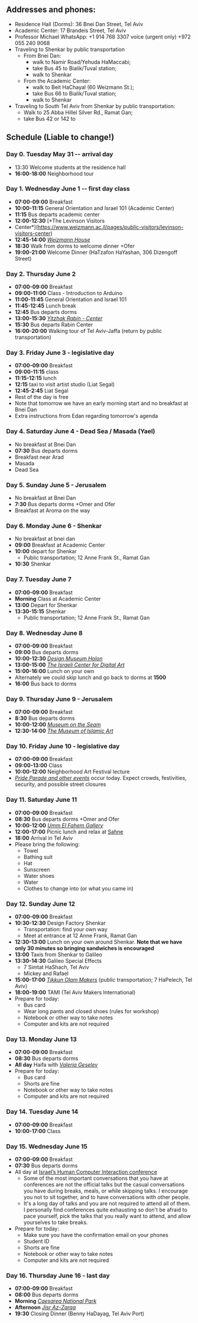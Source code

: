 ## Addresses and phones:
- Residence Hall (Dorms): 36 Bnei Dan Street, Tel Aviv
- Academic Center: 17 Brandeis Street, Tel Aviv
- Professor Michael WhatsApp: +1 914 768 3307 voice (urgent only) +972 055
240 9068
- Traveling to Shenkar by public transportation
	- From Bnei Dan: 
		- walk to Namir Road/Yehuda HaMaccabi; 
		- take Bus 45 to Bialik/Tuval station; 
		- walk to Shenkar
	- From the Academic Center: 
		- walk to Beit HaChayal (60 Weizmann St.); 
		- take Bus 66 to Bialik/Tuval station; 
		- walk to Shenkar
- Traveling to South Tel Aviv from Shenkar by public transportation:
	- Walk to 25 Abba Hillel Silver Rd., Ramat Gan; 
	- take Bus 42 or 142 to

## Schedule (**Liable to change!**)

### Day 0. Tuesday May 31 -- arrival day
- 13:30 Welcome students at the residence hall
- **16:00-18:00**  Neighborhood tour

### Day 1. Wednesday June 1 -- first day class
- **07:00-09:00** Breakfast 
- **10:00-11:15** General Orientation and Israel 101 (Academic Center)
- **11:15** Bus departs academic center
- **12:00-12:30** [*The Levinson Visitors
- Center*](https://www.weizmann.ac.il/pages/public-visitors/levinson-visitors-center)
- **12:45-14:00** [*Weizmann
House*](https://www.weizmann.ac.il/vs/on-campus/weizmann-house)
- **18:30** Walk from dorms to welcome dinner +Ofer
- **19:00-21:00** Welcome Dinner (HaTzafon HaYashan, 306 Dizengoff Street)

### Day 2. Thursday June 2
- **07:00-09:00** Breakfast
- **09:00-11:00** Class - Introduction to Arduino
- **11:00-11:45** General Orientation and Israel 101
- **11:45-12:45** Lunch break
- **12:45** Bus departs dorms
- **13:00-15:30** [*Yitzhak Rabin - Center*](http://www.rabincenter.org.il/Web/En/Museum/About/Default.aspx)
- **15:30** Bus departs Rabin Center 
- **16:00-20:00** Walking tour of Tel Aviv-Jaffa (return by public
transportation)

### Day 3. Friday June 3 - legislative day
- **07:00-09:00** Breakfast
- **09:00-11:15** class
- **11:15-12:15** lunch
- **12:15** taxi to visit artist studio (Liat Segal)
- **12:45-2:45** Liat Segal
- Rest of the day is free
- Note that tomorrow we have an early morning start and no breakfast at Bnei Dan
- Extra instructions from Edan regarding tomorrow's agenda

### Day 4. Saturday June 4 - Dead Sea / Masada (Yael)
- No breakfast at Bnei Dan 
- **07:30** Bus departs dorms 
- Breakfast near Arad
- Masada
- Dead Sea

### Day 5. Sunday June 5 - Jerusalem 
- No breakfast at Bnei Dan
- **7:30** Bus departs dorms +Omer and Ofer
- Breakfast at Aroma on the way

### Day 6. Monday June 6 - Shenkar 
- No breakfast at bnei dan
- **09:00** Breakfast at Academic Center
- **10:00** depart for Shenkar
	- Public transportation; 12 Anne Frank St., Ramat Gan
- **10:30** Shenkar

### Day 7. Tuesday June 7
- **07:00-09:00** Breakfast
- **Morning** Class at Academic Center
- **13:00** Depart for Shenkar
- **13:30-15:15** Shenkar
	- Public transportation; 12 Anne Frank St., Ramat Gan

### Day 8. Wednesday June 8
- **07:00-09:00**  Breakfast
- **09:00** Bus departs dorms
- **10:00-12:30** [*Design Museum Holon*](https://www.dmh.org.il/en/)
- **13:00-15:00** [*The Israeli Center for Digital
Art*](http://www.digitalartlab.org.il/)
- **15:00-16:00** Lunch on your own 
- Alternately we could skip lunch and go back to dorms at **1500**
- **16:00** Bus back to dorms

### Day 9. Thursday June 9 - Jerusalem
- **07:00-09:00** Breakfast
- **8:30** Bus departs dorms 
- **10:00-12:00** [*Museum on the Seam*](https://www.mots.org.il/)
- **12:30-14:00** [*The Museum of Islamic Art*](https://www.islamicart.co.il/)

### Day 10. Friday June 10 - legislative day
- **07:00-09:00** Breakfast
- **09:00-13:00** Class
- **10:00-12:00** Neighborhood Art Festival lecture
- [*Pride Parade and other events*](https://www.touristisrael.com/tel-aviv-gay-pride-parade/3809/)
occur today. Expect crowds, festivities, security, and possible street
closures

### Day 11. Saturday June 11 
- **07:00-09:00** Breakfast
- **08:30** Bus departs dorms +Omer and Ofer
- **10:00-12:00** [*Umm El Fahem Gallery*](https://www.ummelfahemgallery.com/)
- **12:00-17:00** Picnic lunch and relax at
	[Sahne](https://en.parks.org.il/reserve-park/gan-hashlosha-sahne-national-park/)
- **18:00**			Arrival in Tel Aviv
- Please bring the following:
	- Towel
	- Bathing suit
	- Hat
	- Sunscreen
	- Water shoes
	- Water
	- Clothes to change into (or what you came in)

### Day 12. Sunday June 12
- **07:00-09:00** Breakfast
- **10:30-12:30** Design Factory Shenkar 
	- Transportation: find your own way
	- Meet at entrance at 12 Anne Frank, Ramat Gan
- **12:30-13:00** Lunch on your own around Shenkar. 
	**Note that we have only 30 minutes so bringing sandwiches is encouraged**
- **13:00** Taxis from Shenkar to Galileo
- **13:30-14:30** Galileo Special Effects
	- 7 Simtat HaShach, Tel Aviv
	- Mickey and Rafael
- **15:00-17:00** [*Tikkun Olam Makers*](https://tomglobal.org/) (public transportation; 7 HaPelech, Tel Aviv)
- **18:00-19:00** TAMI (Tel Aviv Makers International)
- Prepare for today:
	- Bus card
	- Wear long pants and closed shoes (rules for workshop)
	- Notebook or other way to take notes
	- Computer and kits are not required

### Day 13. Monday June 13
- **07:00-09:00** Breakfast
- **08:30** Bus departs dorms 
- **All day** Haifa with [*Valeria Geselev*](https://www.yallashoola.com/val)
- Prepare for today:
	- Bus card
	- Shorts are fine
	- Notebook or other way to take notes
	- Computer and kits are not required

### Day 14. Tuesday June 14
- **07:00-09:00** Breakfast
- **10:00-17:00** Class

### Day 15. Wednesday June 15
- **07:00-09:00** Breakfast
- **07:30** Bus departs dorms 
- All day at [Israel’s Human Computer Interaction conference](https://www.israhci.org/)
	- Some of the most important conversations that you have at conferences
		are not the official talks but the casual conversations you have during
		breaks, meals, or while skipping talks. I encourage you not to sit
		together, and to have conversations with other people.
	- It's a long day of talks and you are not required to attend all of them. I
		personally find conferences quite exhausting so don't be afraid to pace
		yourself, pick the talks that you really want to attend, and allow
		yourselves to take breaks.
- Prepare for today:
	- Make sure you have the confirmation email on your phones
	- Student ID
	- Shorts are fine
	- Notebook or other way to take notes
	- Computer and kits are not required


### Day 16. Thursday June 16 - last day
- **07:00-09:00** Breakfast
- **08:00** Bus departs dorms 
- **Morning** [*Caesarea National Park*](https://en.parks.org.il/reserve-park/caesarea-national-park/)
- **Afternoon** [*Jisr Az-Zarqa*](https://en.wikipedia.org/wiki/Jisr_az-Zarqa) 
- **19:30** Closing Dinner (Benny HaDayag, Tel Aviv Port)
